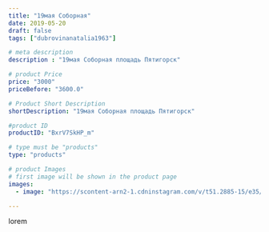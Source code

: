 ```yaml
---
title: "19мая Соборная"
date: 2019-05-20
draft: false
tags: ["dubrovinanatalia1963"]

# meta description
description : "19мая Соборная площадь Пятигорск"

# product Price
price: "3000"
priceBefore: "3600.0"

# Product Short Description
shortDescription: "19мая Соборная площадь Пятигорск"

#product ID
productID: "BxrV7SkHP_m"

# type must be "products"
type: "products"

# product Images
# first image will be shown in the product page
images:
  - image: "https://scontent-arn2-1.cdninstagram.com/v/t51.2885-15/e35/59720703_137724307298443_5198820545543788406_n.jpg?tp=1&_nc_ht=scontent-arn2-1.cdninstagram.com&_nc_cat=107&_nc_ohc=XxLcpgSqDoQAX8sRFkf&ccb=7-4&oh=99ef29d9fc82775759310f780473bcab&oe=6083A0BB&ig_cache_key=MjA0NzgyNjg4ODkyOTExNjEzNA%3D%3D.2-ccb7-4"

---
```

lorem
